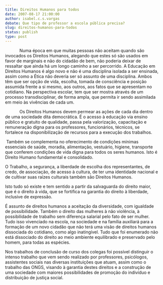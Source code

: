 ```yaml
---
title: Direitos Humanos para todos
date: 2007-08-17 21:00:00
author: isabel.c.s.vargas
debate: Que tipo de professor a escola pública precisa?
slug: direitos-humanos-para-todos
status: publish 
type: post
---
```


  

            Numa época em que muitas pessoas não aceitam quando são invocados os Direitos Humanos, alegando que estes só são usados em favor de marginais e não do cidadão de bem, não poderia deixar de ressaltar que ainda há um longo caminho a ser percorrido. A Educação em Direitos Humanos é algo novo e não é uma disciplina isolada a ser ensinada, assim como a Ética não deveria ser só assunto de uma disciplina. Ambos têm que ser opção de vida, escolha, tomada de consciência e posição assumida frente a si mesmo, aos outros, aos fatos que se apresentam no cotidiano. Na perspectiva escolar, tem que ser mostra através de um processo transdisciplinar, de forma ampla, que permita ir sendo assimilada em meio às vivências de cada um.  

            Os Direitos Humanos devem permear as ações de cada dia dentro de uma sociedade dita democrática. É o acesso à educação via ensino público e gratuito de qualidade, passa pela valorização, capacitação e remuneração digna para os professores, funcionários, técnicos, se fortalece na disponibilização de recursos para a execução dos trabalhos.  

 Também se complementa no oferecimento de condições mínimas essenciais de saúde, moradia, alimentação, vestuário, higiene, transporte que conferem condições de vida digna para todos os seres humanos. Isto é Direito Humano fundamental e consolidado.  

O Trabalho, a segurança, a liberdade de escolha dos representantes, de credo, de associação, de acesso à cultura, de ter uma identidade nacional e de cultivar suas raízes culturais também são Direitos Humanos.  

Isto tudo só existe e tem sentido a partir da salvaguarda do direito maior, que é o direito à vida, que se fortifica na garantia do direito à liberdade, inclusive de expressão.  

É assunto de direitos humanos a aceitação da diversidade, com igualdade de possibilidade. Também o direito das mulheres à não violência, à possibilidade de trabalho sem diferença salarial pelo fato de ser mulher. Tudo isso vivenciado na escola, na sociedade e na família auxiliará para a formação de um novo cidadão que não terá uma visão de direitos humanos dissociada do cotidiano, como algo inatingível. Tudo que foi enumerado não está dissociado do direito ao meio ambiente equilibrado e preservado pelo homem, para todas as espécies.  

Nos trabalhos de conclusão de curso dos colegas foi possível distinguir o intenso trabalho que vem sendo realizado por professores, psicólogos, assistentes sociais nas diversas instituições que atuam, assim como o trabalho das ONGS, visando à garantia destes direitos e a construção de uma sociedade com maiores possibilidades de promoção do indivíduo e distribuição de justiça social.
